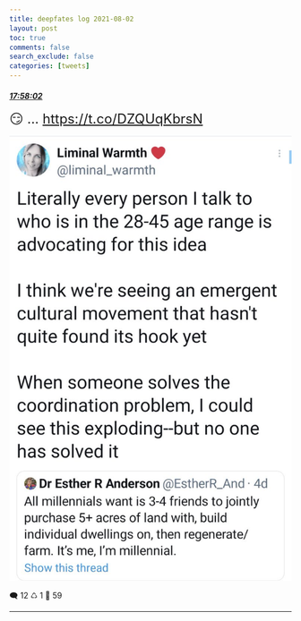 ```yaml
---
title: deepfates log 2021-08-02
layout: post
toc: true
comments: false
search_exclude: false
categories: [tweets]
---
```



#### <a href = "https://twitter.com/deepfates/status/1422345982986031113">*17:58:02*</a>

<font size="5">😏 ...  https://t.co/DZQUqKbrsN</font>

![image from twitter](/images/from_twitter/E70wIWNXoAo72Qu.jpg)


🗨️ 12 ♺ 1 🤍  59   

---
    
            

